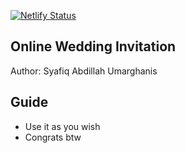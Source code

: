 [![Netlify Status](https://api.netlify.com/api/v1/badges/e07f1b17-ffcd-45b3-a7b3-8e4c6436078a/deploy-status)](https://app.netlify.com/sites/afifasyafiq/deploys?branch=master)

## Online Wedding Invitation
Author: Syafiq Abdillah Umarghanis
## Guide
- Use it as you wish
- Congrats btw
